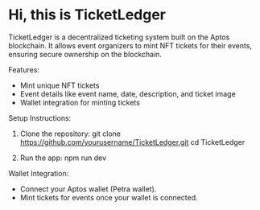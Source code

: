 <h1>Hi, this is TicketLedger</h1>

TicketLedger is a decentralized ticketing system built on the Aptos blockchain. It allows event organizers to mint NFT tickets for their events, ensuring secure ownership on the blockchain.

Features:
- Mint unique NFT tickets
- Event details like event name, date, description, and ticket image
- Wallet integration for minting tickets

Setup Instructions:

1. Clone the repository:
   git clone https://github.com/yourusername/TicketLedger.git
   cd TicketLedger

2. Run the app:
   npm run dev

Wallet Integration:
- Connect your Aptos wallet (Petra wallet).
- Mint tickets for events once your wallet is connected.
